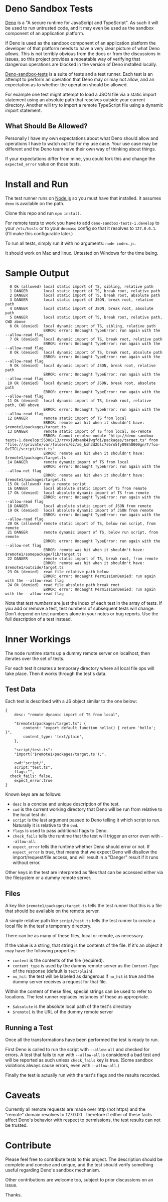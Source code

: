 # Deno Sandbox Tests

[Deno](https://deno.land) is a "A secure runtime for JavaScript and TypeScript". As such it will be used to run untrusted code, and it may even be used as the sandbox component of an application platform.

If Deno is used as the sandbox component of an application platform the developer of that platform needs to have a very clear picture of what Deno allows. This is not terribly obvious from the docs or from the discussions in issues, so this project provides a repeatable way of verifying that dangerous operations are blocked in the version of Deno installed locally.

[Deno-sandbox-tests](https://github.com/teleclimber/deno-sandbox-tests) is a suite of tests and a test runner. Each test is an attempt to perform an operation that Deno may or may not allow, and an expectation as to whether the operation should be allowed.

For example one test might attempt to load a JSON file via a static import statement using an absolute path that resolves outside your current directory. Another will try to import a remote TypeScript file using a dynamic import statement.

## What Should Be Allowed?

Personally I have my own expectations about what Deno should allow and operations I have to watch out for for my use case. Your use case may be different and the Deno team have their own way of thinking about things.

If your expectations differ from mine, you could fork this and change the `expected_error` value on those tests.

# Install and Run

The test runner runs on [Node.js](https://nodejs.org/) so you must have that installed. It assumes `deno` is available on the path.

Clone this repo and run `npm install`.

For remote tests to work you have to add `deno-sandbox-tests-1.develop` to your `/etc/hosts` or to your `dnsmasq` config so that it resolves to `127.0.0.1`. (I'll make this configurable later.)

To run all tests, simply run it with no arguments: `node index.js`.

It should work on Mac and linux. Untested on Windows for the time being.

# Sample Output

```
  0 Ok (allowed) local static import of TS, sibling, relative path
  1 DANGER       local static import of TS, break root, relative path
  2 DANGER       local static import of TS, break root, absolute path
  3 DANGER       local static import of JSON, break root, relative path
  4 DANGER       local static import of JSON, break root, absolute path
  5 DANGER       local static import of TS, break root, relative path, CWD above
  6 Ok (denied)  local dynamic import of TS, sibling, relative path
                 ERROR: error: Uncaught TypeError: run again with the --allow-read flag
  7 Ok (denied)  local dynamic import of TS, break root, relative path
                 ERROR: error: Uncaught TypeError: run again with the --allow-read flag
  8 Ok (denied)  local dynamic import of TS, break root, absolute path
                 ERROR: error: Uncaught TypeError: run again with the --allow-read flag
  9 Ok (denied)  local dynamic import of JSON, break root, relative path
                 ERROR: error: Uncaught TypeError: run again with the --allow-read flag
 10 Ok (denied)  local dynamic import of JSON, break root, absolute path
                 ERROR: error: Uncaught TypeError: run again with the --allow-read flag
 11 Ok (denied)  local dynamic import of TS, break root, relative path, CWD above
                 ERROR: error: Uncaught TypeError: run again with the --allow-read flag
 12 DANGER       remote static import of TS from local
                 ERROR: remote was hit when it shouldn't have: $remote1/packages/target.ts
 13 DANGER       remote static import of TS from local, no-remote
                 ERROR: Cannot resolve module "http://deno-sandbox-tests-1.develop:55308/13/rrvxj9dxamk4iwgfdi/packages/target.ts" from "file:///private/var/folders/6z/x6_ksh3d2blc7s6rn5fy098h0000gn/T/foo-OzITCL/script/test.ts"
                 ERROR: remote was hit when it shouldn't have: $remote1/packages/target.ts
 14 DANGER       remote dynamic import of TS from local
                 ERROR: error: Uncaught TypeError: run again with the --allow-net flag
                 ERROR: remote was hit when it shouldn't have: $remote1/packages/target.ts
 15 Ok (allowed) run a remote script
 16 DANGER       local absolute static import of TS from remote
 17 Ok (denied)  local absolute dynamic import of TS from remote
                 ERROR: error: Uncaught TypeError: run again with the --allow-read flag
 18 DANGER       local absolute static import of JSON from remote
 19 Ok (denied)  local absolute dynamic import of JSON from remote
                 ERROR: error: Uncaught TypeError: run again with the --allow-read flag
 20 Ok (allowed) remote static import of TS, below run script, from remote
 21 DANGER       remote dynamic import of TS, below run script, from remote
                 ERROR: error: Uncaught TypeError: run again with the --allow-net flag
                 ERROR: remote was hit when it shouldn't have: $remote1/somepackage/lib/target.ts
 22 DANGER       remote static import of TS, break root, from remote
                 ERROR: remote was hit when it shouldn't have: $remote1/outside/target.ts
 23 Ok (denied)  read file relative path below
                 ERROR: error: Uncaught PermissionDenied: run again with the --allow-read flag
 24 Ok (denied)  read file absolute path break root
                 ERROR: error: Uncaught PermissionDenied: run again with the --allow-read flag
```

Note that _test numbers_ are just the index of each test in the array of tests. If you add or remove a test, test numbers of subsequent tests will change. Don't depend on test numbers alone in your notes or bug reports. Use the full description of a test instead.

# Inner Workings

The node runtime starts up a dummy remote server on localhost, then iterates over the set of tests.

For each test it creates a temporary directory where all local file ops will take place. Then it works through the test's data.

## Test Data

Each test is described with a JS object similar to the one below:

```
{
	desc: "remote dynamic import of TS from local",
	
	"$remote1/packages/target.ts": {
		content: "export default function hello() { return 'hello'; }",
		content_type: 'text/plain',
	},
	
	"script/test.ts":
	"import('$remote1/packages/target.ts');",
	
	cwd:"script/",
	script:"test.ts",
	flags:"",
  check_fails: false,
	expect_error:true
}
```

Known keys are as follows:

- `desc` is a concise and unique description of the test.
- `cwd` is the current working directory that Deno will be run from relative to the local test dir.
- `script` is the last argument passed to Deno telling it which script to run. Naturally it is relative to the `cwd`.
- `flags` is used to pass additional flags to Deno.
- `check_fails` tells the runtime that the test will trigger an error even with `--allow-all`.
- `expect_error` tells the runtime whether Deno should error or not. If `expect_error` is true, that means that we expect Deno will disallow the import/request/file access, and will result in a "Danger" result if it runs without error.

Other keys in the test are interpreted as files that can be accessed either via the filesystem or a dummy remote server.

## Files

A key like `$remote1/packages/target.ts` tells the test runner that this is a file that should be available on the remote server.

A simple relative path like `script/test.ts` tells the test runner to create a local file in the test's temporary directory.

There can be as many of these files, local or remote, as necessary.

If the value is a string, that string is the contents of the file. If it's an object it may have the following properties:
- `content` is the contents of the file (required).
- `content_type` is used by the dummy remote server as the `Content-Type` of the response (default is `text/plain`).
- `no_hit`: the test will be labeled as dangerous if `no_hit` is true and the dummy server receives a request for that file.

Within the content of these files, special strings can be used to refer to locations. The test runner replaces instances of these as appropriate.

- `$absolute` is the absolute local path of the test's directory
- `$remote1` is the URL of the dummy remote server

## Running a Test

Once all the transformations have been performed the test is ready to run.

First Deno is called to run the script with `--allow-all` and checked for errors. A test that fails to run with `--allow-all` is considered a bad test and will be reported as such unless `check_fails` key is true. (Some sandbox violations always cause errors, even with `--allow-all`.)

Finally the test is actually run with the test's flags and the results recorded.

# Caveats

Currently all remote requests are made over http (not https) and the "remote" domain resolves to 127.0.0.1. Therefore if either of these facts affect Deno's behavior with respect to permissions, the test results can not be trusted.

# Contribute

Please feel free to contribute tests to this project. The description should be complete and concise and unique, and the test should verify something useful regarding Deno's sandbox mechanism.

Other contributions are welcome too, subject to prior discussions on an issue.

Thanks.